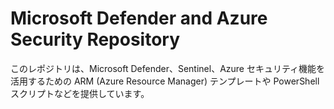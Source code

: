 # Microsoft Defender and Azure Security Repository
このレポジトリは、Microsoft Defender、Sentinel、Azure セキュリティ機能を活用するための ARM (Azure Resource Manager) テンプレートや PowerShell スクリプトなどを提供しています。
